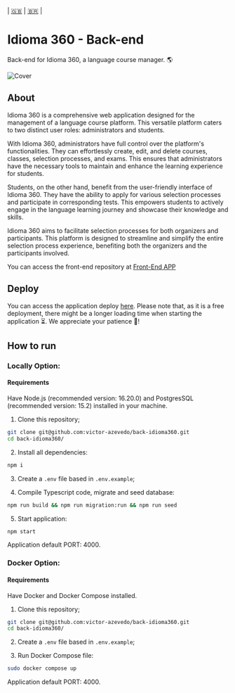 | [:gb:](README.md) | [:brazil:](README_pt.md) |

# Idioma 360 - Back-end

Back-end for Idioma 360, a language course manager. :earth_americas:

![Cover ](/../../../front-idioma360/blob/main/doc/cover.png)

## About

Idioma 360 is a comprehensive web application designed for the management of a language course platform. This versatile platform caters to two distinct user roles: administrators and students.

With Idioma 360, administrators have full control over the platform's functionalities. They can effortlessly create, edit, and delete courses, classes, selection processes, and exams. This ensures that administrators have the necessary tools to maintain and enhance the learning experience for students.

Students, on the other hand, benefit from the user-friendly interface of Idioma 360. They have the ability to apply for various selection processes and participate in corresponding tests. This empowers students to actively engage in the language learning journey and showcase their knowledge and skills.

Idioma 360 aims to facilitate selection processes for both organizers and participants. This platform is designed to streamline and simplify the entire selection process experience, benefiting both the organizers and the participants involved.

You can access the front-end repository at [Front-End APP](https://github.com/victor-azevedo/front-idioma360)

## Deploy

You can access the application deploy [here](https://idioma360.vercel.app).
Please note that, as it is a free deployment, there might be a longer loading time when starting the application ⏳. We appreciate your patience 🙏!

## How to run

### Locally Option:

#### Requirements

Have Node.js (recommended version: 16.20.0) and PostgresSQL (recommended version: 15.2) installed in your machine.

1. Clone this repository;

```bash
git clone git@github.com:victor-azevedo/back-idioma360.git
cd back-idioma360/
```

2. Install all dependencies:

```bash
npm i
```

3. Create a `.env` file based in `.env.example`;

4. Compile Typescript code, migrate and seed database:

```bash
npm run build && npm run migration:run && npm run seed
```

5. Start application:

```bash
npm start
```

Application default PORT: 4000.

### Docker Option:

#### Requirements

Have Docker and Docker Compose installed.

1. Clone this repository;

```bash
git clone git@github.com:victor-azevedo/back-idioma360.git
cd back-idioma360/
```

2. Create a `.env` file based in `.env.example`;

3. Run Docker Compose file:

```bash
sudo docker compose up
```

Application default PORT: 4000.
